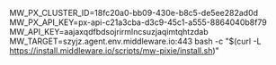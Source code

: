 MW_PX_CLUSTER_ID=18fc20a0-bb09-430e-b8c5-de5ee282ad0d MW_PX_API_KEY=px-api-c21a3cba-d3c9-45c1-a555-8864040b8f79 MW_API_KEY=aajaxqdfbdsojrirmlncsuzjaqimtqhtzdab MW_TARGET=szyjz.agent.env.middleware.io:443  bash -c "$(curl -L https://install.middleware.io/scripts/mw-pixie/install.sh)"
